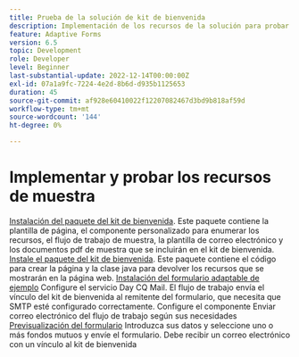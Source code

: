 ```yaml
---
title: Prueba de la solución de kit de bienvenida
description: Implementación de los recursos de la solución para probar la solución
feature: Adaptive Forms
version: 6.5
topic: Development
role: Developer
level: Beginner
last-substantial-update: 2022-12-14T00:00:00Z
exl-id: 07a1a9fc-7224-4e2d-8b6d-d935b1125653
duration: 45
source-git-commit: af928e60410022f12207082467d3bd9b818af59d
workflow-type: tm+mt
source-wordcount: '144'
ht-degree: 0%

---
```


# Implementar y probar los recursos de muestra

[Instalación del paquete del kit de bienvenida](assets/welcomekit.zip). Este paquete contiene la plantilla de página, el componente personalizado para enumerar los recursos, el flujo de trabajo de muestra, la plantilla de correo electrónico y los documentos pdf de muestra que se incluirán en el kit de bienvenida.
[Instale el paquete del kit de bienvenida](assets/welcomekit.core-1.0.0-SNAPSHOT.jar). Este paquete contiene el código para crear la página y la clase java para devolver los recursos que se mostrarán en la página web.
[Instalación del formulario adaptable de ejemplo](assets/account-openeing-form.zip)
Configure el servicio Day CQ Mail. El flujo de trabajo envía el vínculo del kit de bienvenida al remitente del formulario, que necesita que SMTP esté configurado correctamente.
Configure el componente Enviar correo electrónico del flujo de trabajo según sus necesidades
[Previsualización del formulario](http://localhost:4502/content/dam/formsanddocuments/co-operators/accountopeningform/jcr:content?wcmmode=disabled)
Introduzca sus datos y seleccione uno o más fondos mutuos y envíe el formulario. Debe recibir un correo electrónico con un vínculo al kit de bienvenida
